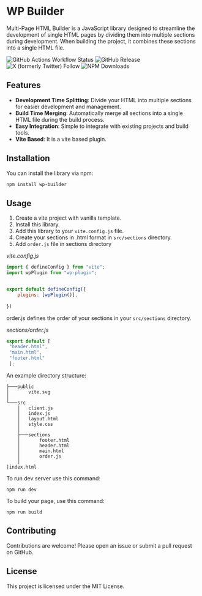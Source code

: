 # WP Builder

Multi-Page HTML Builder is a JavaScript library designed to streamline the development of single HTML pages by dividing them into multiple sections during development. When building the project, it combines these sections into a single HTML file.

![GitHub Actions Workflow Status](https://img.shields.io/github/actions/workflow/status/brimmann/webpage-builder/.github%2Fworkflows%2Frelease.yml)
![GitHub Release](https://img.shields.io/github/v/release/brimmann/webpage-builder) ![X (formerly Twitter) Follow](https://img.shields.io/twitter/follow/brimmannn?style=social)
![NPM Downloads](https://img.shields.io/npm/dw/webpage-builder)


## Features

- **Development Time Splitting**: Divide your HTML into multiple sections for easier development and management.
- **Build Time Merging**: Automatically merge all sections into a single HTML file during the build process.
- **Easy Integration**: Simple to integrate with existing projects and build tools.
- **Vite Based**: It is a vite based plugin.

## Installation

You can install the library via npm:

```bash
npm install wp-builder
```

## Usage
1. Create a vite project with vanilla template.
2. Install this library.
3. Add this library to your `vite.config.js` file.
4. Create your sections in .html format in `src/sections` directory.
5. Add `order.js` file in sections directory

*vite.config.js*
```javascript
import { defineConfig } from "vite";
import wpPlugin from "wp-plugin";


export default defineConfig({
    plugins: [wpPlugin()],
    
})
```

order.js defines the order of your sections in your `src/sections` directory.

*sections/order.js*
```javascript
export default [
 "header.html",
 "main.html",
 "footer.html"
 ];

```

An example directory structure:
```terminal
├───public
│       vite.svg
│       
└───src
    │   client.js
    │   index.js
    │   layout.html
    │   style.css
    │   
    ├───sections
    │       footer.html
    │       header.html
    │       main.html
    │       order.js
    │       
|index.html
```

To run dev server use this command:

```terminal
npm run dev
```
To build your page, use this command:
```terminal
npm run build
``` 

## Contributing
Contributions are welcome! Please open an issue or submit a pull request on GitHub.

## License
This project is licensed under the MIT License.


